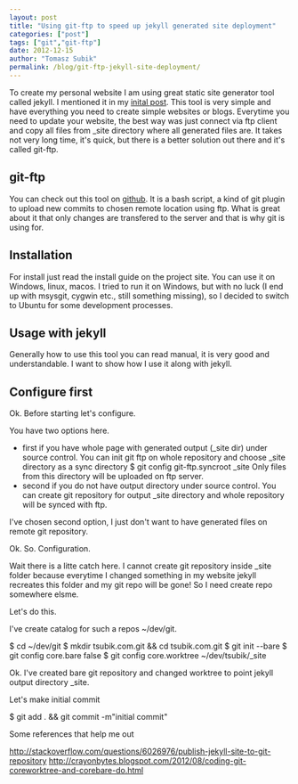 ```yaml
--- 
layout: post
title: "Using git-ftp to speed up jekyll generated site deployment"
categories: ["post"]
tags: ["git","git-ftp"]
date: 2012-12-15
author: "Tomasz Subik"
permalink: /blog/git-ftp-jekyll-site-deployment/
---
```


To create my personal website I am using great static site generator tool called jekyll. I mentioned it in my [inital post][Post about Jekyll]. This tool is very simple and have everything you need to create simple websites or blogs. Everytime you need to update your website, the best way was just connect via ftp client and copy all files from _site directory where all generated files are. It takes not very long time, it's quick, but there is a better solution out there and it's called git-ftp. 

git-ftp
-------

You can check out this tool on [github][Git-FTP Github]. It is a bash script, a kind of git plugin to upload new commits to chosen remote location using ftp. What is great about it that only changes are transfered to the server and that is why git is using for.

Installation
-------

For install just read the install guide on the project site. You can use it on Windows, linux, macos. I tried to run it on Windows, but with no luck (I end up with msysgit, cygwin etc., still something missing), so I decided to switch to Ubuntu for some development processes.

Usage with jekyll
-------

Generally how to use this tool you can read manual, it is very good and understandable. I want to show how I use it along with jekyll.

Configure first
-------
Ok. Before starting let's configure.

You have two options here.

- first if you have whole page with generated output (_site dir) under source control. You can init git ftp on whole repository and choose _site directory as a sync directory
	$ git config git-ftp.syncroot _site
Only files from this directory will be uploaded on ftp server.
- second if you do not have output directory under source control. You can create git repository for output _site directory and whole repository will be synced with ftp.

I've chosen second option, I just don't want to have generated files on remote git repository.

Ok. So. Configuration.

Wait there is a litte catch here. I cannot create git repository inside _site folder because everytime I changed something in my website jekyll recreates this folder and my git repo will be gone! So I need create repo somewhere elsme. 

Let's do this.

I've create catalog for such a repos ~/dev/git.

$ cd ~/dev/git
$ mkdir tsubik.com.git && cd tsubik.com.git
$ git init --bare
$ git config core.bare false
$ git config core.worktree ~/dev/tsubik/_site

Ok. I've created bare git repository and changed worktree to point jekyll output directory _site.

Let's make initial commit

$ git add . && git commit -m"initial commit"




Some references that help me out


http://stackoverflow.com/questions/6026976/publish-jekyll-site-to-git-repository
http://crayonbytes.blogspot.com/2012/08/coding-git-coreworktree-and-corebare-do.html

[Post about Jekyll]: /blog/new-personal-website-released/
[Git-FTP Github]: https://github.com/resmo/git-ftp 